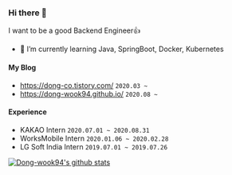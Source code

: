 ### Hi there 👋

I want to be a good Backend Engineer👍

- 🌱 I’m currently learning Java, SpringBoot, Docker, Kubernetes

#### My Blog
- https://dong-co.tistory.com/   `2020.03 ~`
- https://dong-wook94.github.io/ `2020.08 ~`


#### Experience

* KAKAO Intern `2020.07.01 ~ 2020.08.31`
* WorksMobile Intern `2020.01.06 ~ 2020.02.28`
* LG Soft India Intern `2019.07.01 ~ 2019.07.26`


[![Dong-wook94's github stats](https://github-readme-stats.vercel.app/api?username=Dong-wook94)](https://github.com/anuraghazra/github-readme-stats)


<!--
**Dong-wook94/Dong-wook94** is a ✨ _special_ ✨ repository because its `README.md` (this file) appears on your GitHub profile.

Here are some ideas to get you started:

- 🔭 I’m currently working on ...
- 🌱 I’m currently learning ...
- 👯 I’m looking to collaborate on ...
- 🤔 I’m looking for help with ...
- 💬 Ask me about ...
- 📫 How to reach me: ...
- 😄 Pronouns: ...
- ⚡ Fun fact: ...
-->
